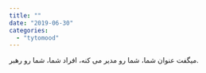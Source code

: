 ```yaml
---
title: ""
date: "2019-06-30"
categories: 
  - "tytomood"
---
```


میگفت ‏عنوان شما، شما رو مدیر می کنه، افراد شما، شما رو رهبر.
